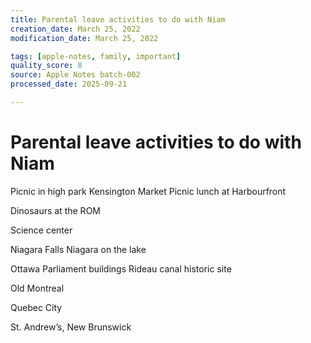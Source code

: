 ```yaml
---
title: Parental leave activities to do with Niam
creation_date: March 25, 2022
modification_date: March 25, 2022

tags: [apple-notes, family, important]
quality_score: 8
source: Apple Notes batch-002
processed_date: 2025-09-21

---
```



# Parental leave activities to do with Niam

Picnic in high park 
Kensington Market
Picnic lunch at Harbourfront

Dinosaurs at the ROM

Science center 

Niagara Falls
Niagara on the lake

Ottawa
Parliament buildings
Rideau canal historic site

Old Montreal 

Quebec City

St. Andrew’s, New Brunswick 
